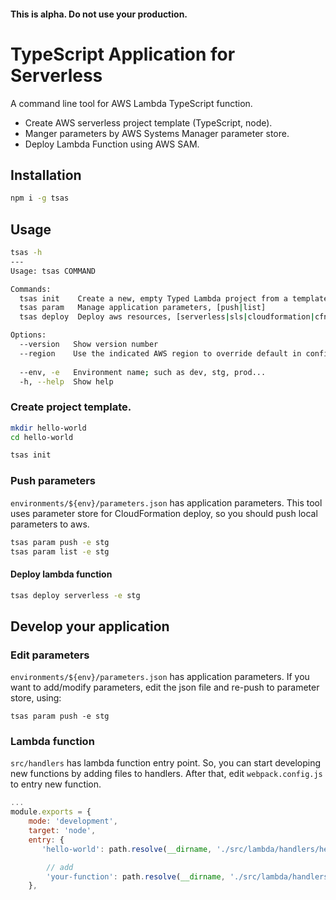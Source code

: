 #### This is alpha. Do not use your production.

TypeScript Application for Serverless
===

A command line tool for AWS Lambda TypeScript function.

* Create AWS serverless project template (TypeScript, node).
* Manger parameters by AWS Systems Manager parameter store.
* Deploy Lambda Function using AWS SAM.

Installation
---
 
```bash
npm i -g tsas
```

Usage
---

```bash
tsas -h
---
Usage: tsas COMMAND

Commands:
  tsas init    Create a new, empty Typed Lambda project from a template.
  tsas param   Manage application parameters, [push|list]
  tsas deploy  Deploy aws resources, [serverless|sls|cloudformation|cfn]

Options:
  --version   Show version number                                      [boolean]
  --region    Use the indicated AWS region to override default in config file.
                                                                        [string]
  --env, -e   Environment name; such as dev, stg, prod...               [string]
  -h, --help  Show help                                                [boolean]
```

### Create project template.

```bash
mkdir hello-world
cd hello-world

tsas init
```

### Push parameters

`environments/${env}/parameters.json` has application parameters. This tool uses parameter store for CloudFormation deploy, so you should push local parameters to aws. 

```bash
tsas param push -e stg
tsas param list -e stg
```

#### Deploy lambda function

```bash
tsas deploy serverless -e stg 
```


Develop your application
---

### Edit parameters

`environments/${env}/parameters.json` has application parameters. If you want to add/modify parameters, edit the json file and re-push to parameter store, using:

```basj
tsas param push -e stg
``` 

### Lambda function 

`src/handlers` has lambda function entry point. So, you can start developing new functions by adding files to handlers. 
After that, edit `webpack.config.js` to entry new function.

```js
...
module.exports = {
    mode: 'development',
    target: 'node',
    entry: {
       'hello-world': path.resolve(__dirname, './src/lambda/handlers/hello/hello-world.ts'),

        // add
        'your-function': path.resolve(__dirname, './src/lambda/handlers/your/new-function.ts'), 
    },
```

